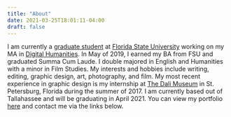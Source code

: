 ```yaml
---
title: "About"
date: 2021-03-25T18:01:11-04:00
draft: false
---
```


I am currently a [graduate student](https://pih.fsu.edu/person/ellie-marvin) at [Florida State University](https://www.fsu.edu//) working on my MA in [Digital Humanities](https://pih.fsu.edu/digital-humanities-ma-program). In May of 2019, I earned my BA from FSU and graduated Summa Cum Laude. I double majored in English and Humanities with a minor in Film Studies. My interests and hobbies include writing, editing, graphic design, art, photography, and film. My most recent experience in graphic design is my internship at [The Dali Museum](https://thedali.org/) in St. Petersburg, Florida during the summer of 2017. I am currently based out of Tallahassee and will be graduating in April 2021. You can view my portfolio [here](http://semarvin.com/) and contact me via the links below.